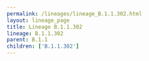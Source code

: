 ```yaml
---
permalink: /lineages/lineage_B.1.1.302.html
layout: lineage_page
title: Lineage B.1.1.302
lineage: B.1.1.302
parent: B.1.1
children: ['B.1.1.302']
---
```

